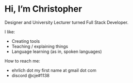 # Hi, I’m Christopher

Designer and University Lecturer turned Full Stack Developer. 

I like:
* Creating tools
* Teaching / explaining things
* Language learning (as in, spoken languages)

How to reach me:
* ehrlich dot my first name at gmail dot com  
* discord @cje#1138
